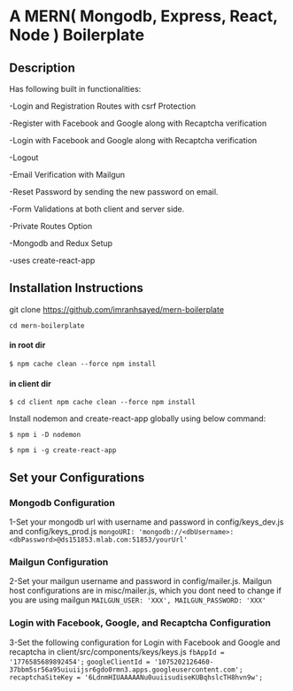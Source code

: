 # A MERN( Mongodb, Express, React, Node ) Boilerplate
## Description
Has following built in functionalities:

-Login and Registration Routes with csrf Protection

-Register with Facebook and Google along with Recaptcha verification

-Login with Facebook and Google along with Recaptcha verification

-Logout

-Email Verification with Mailgun

-Reset Password by sending the new password on email.

-Form Validations at both client and server side.

-Private Routes Option

-Mongodb and Redux Setup

-uses create-react-app


## Installation Instructions

git clone https://github.com/imranhsayed/mern-boilerplate

`cd mern-boilerplate`
#### in root dir
`$ npm cache clean --force
npm install`
#### in client dir
`$ cd client
npm cache clean --force
npm install`

Install nodemon and create-react-app globally using below command:

`$ npm i -D nodemon`

`$ npm i -g create-react-app`

## Set your Configurations
### Mongodb Configuration

1-Set your mongodb url with username and password in config/keys_dev.js and config/keys_prod.js
`mongoURI: 'mongodb://<dbUsername>:<dbPassword>@ds151853.mlab.com:51853/yourUrl'`

### Mailgun Configuration
2-Set your mailgun username and password in config/mailer.js. Mailgun host configurations are in misc/mailer.js, which you dont need to change if you are using mailgun
`MAILGUN_USER: 'XXX',
MAILGUN_PASSWORD: 'XXX'`

### Login with Facebook, Google, and Recaptcha Configuration
3-Set the following configuration for Login with Facebook and Google and recaptcha in client/src/components/keys/keys.js
`fbAppId = '1776585689892454';`
`googleClientId = '1075202126460-37bbm5sr56a95uiuiijsr6gdo0rmn3.apps.googleusercontent.com';`
`recaptchaSiteKey = '6LdnmHIUAAAAANu0uuiisudiseKUBqhslcTH8hvn9w';`